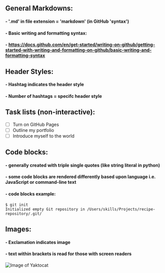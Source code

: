 ## General Markdowns: 
#### - '.md' in file extension = 'markdown' (in GitHub 'syntax')
#### - Basic writing and formatting syntax:
#### - https://docs.github.com/en/get-started/writing-on-github/getting-started-with-writing-and-formatting-on-github/basic-writing-and-formatting-syntax
## Header Styles:
#### - Hashtag indicates the header style
#### - Number of hashtags = specifc header style
## Task lists (non-interactive):
- [ ] Turn on GitHub Pages
- [ ] Outline my portfolio
- [ ] Introduce myself to the world
## Code blocks:
#### - generally created with triple single quotes (like string literal in python)
#### - some code blocks are rendered differently based upon language i.e. JavaScript or command-line text
#### - code blocks example:
```
$ git init
Initialized empty Git repository in /Users/skills/Projects/recipe-repository/.git/
```
## Images:
#### - Exclamation indicates image 
#### - text within brackets is read for those with screen readers
![Image of Yaktocat](https://octodex.github.com/images/yaktocat.png)
